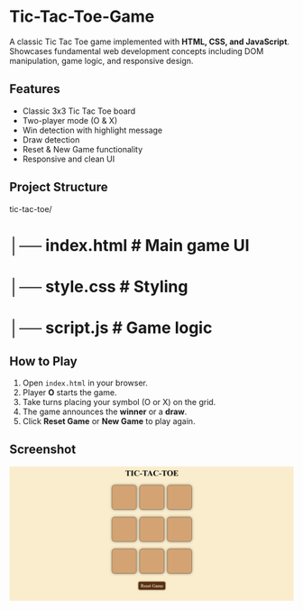 # Tic-Tac-Toe-Game  
A classic Tic Tac Toe game implemented with **HTML, CSS, and JavaScript**.  
Showcases fundamental web development concepts including DOM manipulation, game logic, and responsive design.  

## Features  
- Classic 3x3 Tic Tac Toe board  
- Two-player mode (O & X)  
- Win detection with highlight message  
- Draw detection  
- Reset & New Game functionality  
- Responsive and clean UI  

## Project Structure  
tic-tac-toe/
# │── index.html # Main game UI
# │── style.css # Styling
# │── script.js # Game logic

## How to Play  
1. Open `index.html` in your browser.  
2. Player **O** starts the game.  
3. Take turns placing your symbol (O or X) on the grid.  
4. The game announces the **winner** or a **draw**.  
5. Click **Reset Game** or **New Game** to play again.  

## Screenshot  
![App Screenshot](images/SS.png)
